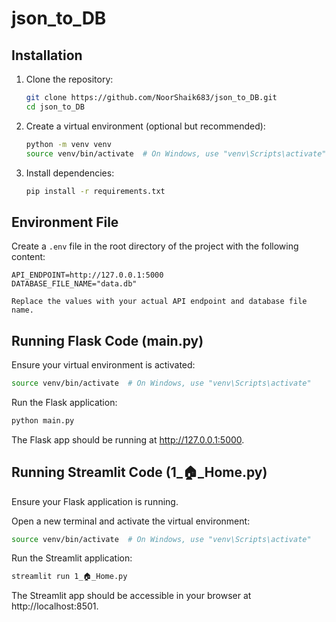 # json_to_DB

## Installation

1. Clone the repository:

    ```bash
    git clone https://github.com/NoorShaik683/json_to_DB.git
    cd json_to_DB
    ```

2. Create a virtual environment (optional but recommended):

    ```bash
    python -m venv venv
    source venv/bin/activate  # On Windows, use "venv\Scripts\activate"
    ```

3. Install dependencies:

    ```bash
    pip install -r requirements.txt
    ```

## Environment File

Create a `.env` file in the root directory of the project with the following content:

```env
API_ENDPOINT=http://127.0.0.1:5000
DATABASE_FILE_NAME="data.db"

Replace the values with your actual API endpoint and database file name.
```

## Running Flask Code (main.py)

Ensure your virtual environment is activated:

```bash
source venv/bin/activate  # On Windows, use "venv\Scripts\activate"
```

Run the Flask application:

```bash
python main.py
```
The Flask app should be running at http://127.0.0.1:5000.

## Running Streamlit Code (1_🏠_Home.py)

Ensure your Flask application is running.

Open a new terminal and activate the virtual environment:

```bash
source venv/bin/activate  # On Windows, use "venv\Scripts\activate"
```

Run the Streamlit application:

```bash
streamlit run 1_🏠_Home.py
```
The Streamlit app should be accessible in your browser at http://localhost:8501.

